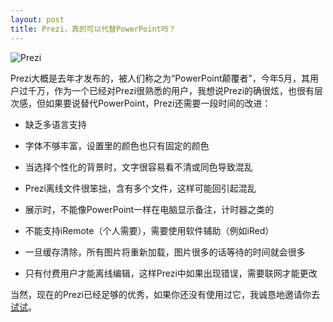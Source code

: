 ```yaml
---
layout: post
title: Prezi，真的可以代替PowerPoint吗？
---
```

![Prezi](http://pic.yupoo.com/perrydu/Ce542JCc/LcPYD.jpg)

Prezi大概是去年才发布的，被人们称之为“PowerPoint颠覆者”，今年5月，其用户过千万，作为一个已经对Prezi很熟悉的用户，我想说Prezi的确很炫，也很有层次感，但如果要说替代PowerPoint，Prezi还需要一段时间的改进：

* 缺乏多语言支持

* 字体不够丰富，设置里的颜色也只有固定的颜色

* 当选择个性化的背景时，文字很容易看不清或同色导致混乱

* Prezi离线文件很笨拙，含有多个文件，这样可能回引起混乱

* 展示时，不能像PowerPoint一样在电脑显示备注，计时器之类的

* 不能支持iRemote（个人需要），需要使用软件辅助（例如iRed）

* 一旦缓存清除，所有图片将重新加载，图片很多的话等待的时间就会很多

* 只有付费用户才能离线编辑，这样Prezi中如果出现错误，需要联网才能更改

当然，现在的Prezi已经足够的优秀，如果你还没有使用过它，我诚恳地邀请你去[试试](http://prezi.com/)。